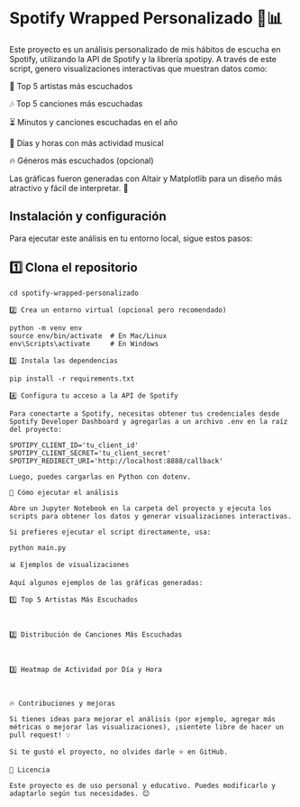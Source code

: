 # Spotify Wrapped Personalizado 🎵📊

Este proyecto es un análisis personalizado de mis hábitos de escucha en Spotify, utilizando la API de Spotify y la librería spotipy. A través de este script, genero visualizaciones interactivas que muestran datos como:

🎤 Top 5 artistas más escuchados

🎶 Top 5 canciones más escuchadas

⏳ Minutos y canciones escuchadas en el año

📅 Días y horas con más actividad musical

🔥 Géneros más escuchados (opcional)

Las gráficas fueron generadas con Altair y Matplotlib para un diseño más atractivo y fácil de interpretar. 🚀

## Instalación y configuración

Para ejecutar este análisis en tu entorno local, sigue estos pasos:

## 1️⃣ Clona el repositorio

```git clone https://github.com/tu_usuario/spotify-wrapped-personalizado.git
cd spotify-wrapped-personalizado

2️⃣ Crea un entorno virtual (opcional pero recomendado)

python -m venv env
source env/bin/activate  # En Mac/Linux
env\Scripts\activate     # En Windows

3️⃣ Instala las dependencias

pip install -r requirements.txt

4️⃣ Configura tu acceso a la API de Spotify

Para conectarte a Spotify, necesitas obtener tus credenciales desde Spotify Developer Dashboard y agregarlas a un archivo .env en la raíz del proyecto:

SPOTIPY_CLIENT_ID='tu_client_id'
SPOTIPY_CLIENT_SECRET='tu_client_secret'
SPOTIPY_REDIRECT_URI='http://localhost:8888/callback'

Luego, puedes cargarlas en Python con dotenv.

🚀 Cómo ejecutar el análisis

Abre un Jupyter Notebook en la carpeta del proyecto y ejecuta los scripts para obtener los datos y generar visualizaciones interactivas.

Si prefieres ejecutar el script directamente, usa:

python main.py

📊 Ejemplos de visualizaciones

Aquí algunos ejemplos de las gráficas generadas:

1️⃣ Top 5 Artistas Más Escuchados



2️⃣ Distribución de Canciones Más Escuchadas



3️⃣ Heatmap de Actividad por Día y Hora



🔥 Contribuciones y mejoras

Si tienes ideas para mejorar el análisis (por ejemplo, agregar más métricas o mejorar las visualizaciones), ¡sientete libre de hacer un pull request! 💡

Si te gustó el proyecto, no olvides darle ⭐ en GitHub.

📜 Licencia

Este proyecto es de uso personal y educativo. Puedes modificarlo y adaptarlo según tus necesidades. 😊


